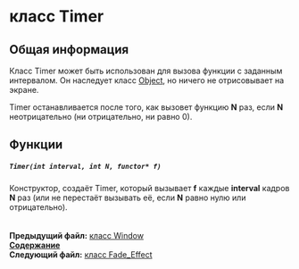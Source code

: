 ﻿# класс Timer

## Общая информация

Класс Timer может быть использован для вызова функции с заданным интервалом. Он наследует класс [Object](04_Object.md), но ничего не отрисовывает на экране.

Timer останавливается после того, как вызовет функцию **N** раз, если **N** неотрицательно (ни отрицательно, ни равно 0).

## Функции

##### `Timer(int interval, int N, functor* f)`
Конструктор, создаёт Timer, который вызывает **f** каждые **interval** кадров **N** раз (или не перестаёт вызывать её, если **N** равно нулю или отрицательно).  
   
   
**Предыдущий файл:** [класс Window](16_Window.md)  
**[Содержание](00_Contents.md)**  
**Следующий файл:** [класс Fade_Effect](18_Fade_Effect.md)

